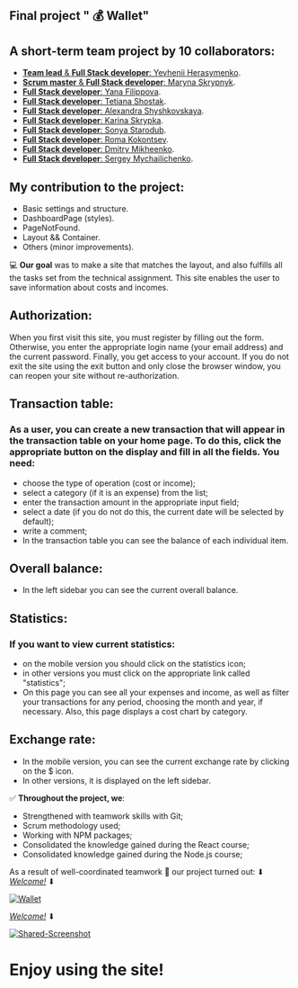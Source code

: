 ## Final project " :moneybag: Wallet"

## A short-term team project by 10 collaborators:

- [**Team lead** & **Full Stack developer**: Yevhenii Herasymenko](https://github.com/Zhekager).
- [**Scrum master** & **Full Stack developer**: Maryna Skrypnyk](https://github.com/Maryna-Skrypnyk).
- [**Full Stack developer**: Yana Filippova](https://github.com/Yana-Filippova).
- [**Full Stack developer**: Tetiana Shostak](https://github.com/Tetiana1386).
- [**Full Stack developer**: Alexandra Shyshkovskaya](https://github.com/Alexandra-Shyshkovskaya).
- [**Full Stack developer**: Karina Skrypka](https://github.com/KarinaSkrypka).
- [**Full Stack developer**: Sonya Starodub](https://github.com/sonya287).
- [**Full Stack developer**: Roma Kokontsev](https://github.com/RomaKokontsev).
- [**Full Stack developer**: Dmitry Mikheenko](https://github.com/mikheenko-d-s).
- [**Full Stack developer**: Sergey Mychailichenko](https://github.com/4eptnk).

## My contribution to the project:

- Basic settings and structure.
- DashboardPage (styles).
- PageNotFound.
- Layout && Container.
- Others (minor improvements).

:computer: **Our goal** was to make a site that matches the layout, and also
fulfills all the tasks set from the technical assignment. This site enables the
user to save information about costs and incomes.

## Authorization:

When you first visit this site, you must register by filling out the form.
Otherwise, you enter the appropriate login name (your email address) and the
current password. Finally, you get access to your account. If you do not exit
the site using the exit button and only close the browser window, you can reopen
your site without re-authorization.

## Transaction table:

### As a user, you can create a new transaction that will appear in the transaction table on your home page. To do this, click the appropriate button on the display and fill in all the fields. You need:

- choose the type of operation (cost or income);
- select a category (if it is an expense) from the list;
- enter the transaction amount in the appropriate input field;
- select a date (if you do not do this, the current date will be selected by
  default);
- write a comment;
- In the transaction table you can see the balance of each individual item.

## Overall balance:

- In the left sidebar you can see the current overall balance.

## Statistics:

### If you want to view current statistics:

- on the mobile version you should click on the statistics icon;
- in other versions you must click on the appropriate link called "statistics";
- On this page you can see all your expenses and income, as well as filter your
  transactions for any period, choosing the month and year, if necessary. Also,
  this page displays a cost chart by category.

## Exchange rate:

- In the mobile version, you can see the current exchange rate by clicking on
  the $ icon.
- In other versions, it is displayed on the left sidebar.

:white_check_mark: **Throughout the project, we**:

- Strengthened with teamwork skills with Git;
- Scrum methodology used;
- Working with NPM packages;
- Consolidated the knowledge gained during the React course;
- Consolidated knowledge gained during the Node.js course;

As a result of well-coordinated teamwork :handshake: our project turned out: ⬇
[_Welcome!_](https://control-wallet-team-3.netlify.app/) ⬇

<a href="https://control-wallet-team-3.netlify.app/"><img src="https://i.ibb.co/Sd1zZq3/2021-11-22-160308.jpg" alt="Wallet" border="0"></a>

[_Welcome!_](https://personal-expenses.herokuapp.com/api-docs/) ⬇

<a href="https://personal-expenses.herokuapp.com/api-docs/"><img src="https://i.ibb.co/YQCM9wC/Shared-Screenshot.jpg" alt="Shared-Screenshot" border="0"></a>

# Enjoy using the site!
